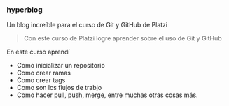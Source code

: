 ### hyperblog
Un blog increíble para el curso de Git y GitHub de Platzi
> Con este curso de Platzi logre aprender sobre el uso de Git y GitHub 

En este curso aprendí

* Como inicializar un repositorio 
* Como crear ramas
* Como crear tags
* Como son los flujos de trabjo 
* Como hacer pull, push, merge, entre muchas otras cosas más. 
